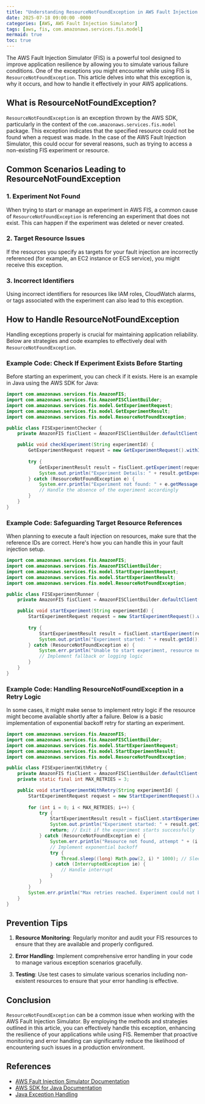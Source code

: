 ```yaml
---
title: "Understanding ResourceNotFoundException in AWS Fault Injection Simulator"
date: 2025-07-18 09:00:00 -0000
categories: [AWS, AWS Fault Injection Simulator]
tags: [aws, fis, com.amazonaws.services.fis.model]
mermaid: true
toc: true
---
```



The AWS Fault Injection Simulator (FIS) is a powerful tool designed to improve application resilience by allowing you to simulate various failure conditions. One of the exceptions you might encounter while using FIS is `ResourceNotFoundException`. This article delves into what this exception is, why it occurs, and how to handle it effectively in your AWS applications.

## What is ResourceNotFoundException?

`ResourceNotFoundException` is an exception thrown by the AWS SDK, particularly in the context of the `com.amazonaws.services.fis.model` package. This exception indicates that the specified resource could not be found when a request was made. In the case of the AWS Fault Injection Simulator, this could occur for several reasons, such as trying to access a non-existing FIS experiment or resource.

## Common Scenarios Leading to ResourceNotFoundException

### 1. Experiment Not Found

When trying to start or manage an experiment in AWS FIS, a common cause of `ResourceNotFoundException` is referencing an experiment that does not exist. This can happen if the experiment was deleted or never created.

### 2. Target Resource Issues

If the resources you specify as targets for your fault injection are incorrectly referenced (for example, an EC2 instance or ECS service), you might receive this exception.

### 3. Incorrect Identifiers

Using incorrect identifiers for resources like IAM roles, CloudWatch alarms, or tags associated with the experiment can also lead to this exception.

## How to Handle ResourceNotFoundException

Handling exceptions properly is crucial for maintaining application reliability. Below are strategies and code examples to effectively deal with `ResourceNotFoundException`.

### Example Code: Check If Experiment Exists Before Starting

Before starting an experiment, you can check if it exists. Here is an example in Java using the AWS SDK for Java:

```java
import com.amazonaws.services.fis.AmazonFIS;
import com.amazonaws.services.fis.AmazonFISClientBuilder;
import com.amazonaws.services.fis.model.GetExperimentRequest;
import com.amazonaws.services.fis.model.GetExperimentResult;
import com.amazonaws.services.fis.model.ResourceNotFoundException;

public class FISExperimentChecker {
    private AmazonFIS fisClient = AmazonFISClientBuilder.defaultClient();

    public void checkExperiment(String experimentId) {
        GetExperimentRequest request = new GetExperimentRequest().withId(experimentId);
        
        try {
            GetExperimentResult result = fisClient.getExperiment(request);
            System.out.println("Experiment Details: " + result.getExperiment());
        } catch (ResourceNotFoundException e) {
            System.err.println("Experiment not found: " + e.getMessage());
            // Handle the absence of the experiment accordingly
        }
    }
}
```

### Example Code: Safeguarding Target Resource References

When planning to execute a fault injection on resources, make sure that the reference IDs are correct. Here's how you can handle this in your fault injection setup.

```java
import com.amazonaws.services.fis.AmazonFIS;
import com.amazonaws.services.fis.AmazonFISClientBuilder;
import com.amazonaws.services.fis.model.StartExperimentRequest;
import com.amazonaws.services.fis.model.StartExperimentResult;
import com.amazonaws.services.fis.model.ResourceNotFoundException;

public class FISExperimentRunner {
    private AmazonFIS fisClient = AmazonFISClientBuilder.defaultClient();

    public void startExperiment(String experimentId) {
        StartExperimentRequest request = new StartExperimentRequest().withId(experimentId);
        
        try {
            StartExperimentResult result = fisClient.startExperiment(request);
            System.out.println("Experiment started: " + result.getId());
        } catch (ResourceNotFoundException e) {
            System.err.println("Unable to start experiment, resource not found: " + e.getMessage());
            // Implement fallback or logging logic
        }
    }
}
```

### Example Code: Handling ResourceNotFoundException in a Retry Logic

In some cases, it might make sense to implement retry logic if the resource might become available shortly after a failure. Below is a basic implementation of exponential backoff retry for starting an experiment.

```java
import com.amazonaws.services.fis.AmazonFIS;
import com.amazonaws.services.fis.AmazonFISClientBuilder;
import com.amazonaws.services.fis.model.StartExperimentRequest;
import com.amazonaws.services.fis.model.StartExperimentResult;
import com.amazonaws.services.fis.model.ResourceNotFoundException;

public class FISExperimentWithRetry {
    private AmazonFIS fisClient = AmazonFISClientBuilder.defaultClient();
    private static final int MAX_RETRIES = 3;

    public void startExperimentWithRetry(String experimentId) {
        StartExperimentRequest request = new StartExperimentRequest().withId(experimentId);
        
        for (int i = 0; i < MAX_RETRIES; i++) {
            try {
                StartExperimentResult result = fisClient.startExperiment(request);
                System.out.println("Experiment started: " + result.getId());
                return; // Exit if the experiment starts successfully
            } catch (ResourceNotFoundException e) {
                System.err.println("Resource not found, attempt " + (i + 1) + ": " + e.getMessage());
                // Implement exponential backoff
                try {
                    Thread.sleep((long) Math.pow(2, i) * 1000); // Sleep for 2^i seconds
                } catch (InterruptedException ie) {
                    // Handle interrupt
                }
            }
        }
        System.err.println("Max retries reached. Experiment could not be started.");
    }
}
```

## Prevention Tips

1. **Resource Monitoring**: Regularly monitor and audit your FIS resources to ensure that they are available and properly configured.

2. **Error Handling**: Implement comprehensive error handling in your code to manage various exception scenarios gracefully.

3. **Testing**: Use test cases to simulate various scenarios including non-existent resources to ensure that your error handling is effective.

## Conclusion

`ResourceNotFoundException` can be a common issue when working with the AWS Fault Injection Simulator. By employing the methods and strategies outlined in this article, you can effectively handle this exception, enhancing the resilience of your applications while using FIS. Remember that proactive monitoring and error handling can significantly reduce the likelihood of encountering such issues in a production environment.

## References
- [AWS Fault Injection Simulator Documentation](https://docs.aws.amazon.com/fis/latest/userguide/what-is.html)
- [AWS SDK for Java Documentation](https://docs.aws.amazon.com/sdk-for-java/latest/developer-guide/home.html)
- [Java Exception Handling](https://docs.oracle.com/javase/tutorial/essential/exceptions/index.html)